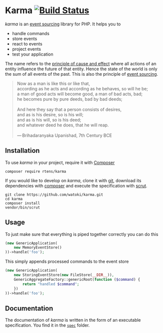 # Karma [![Build Status](https://travis-ci.org/rtens/karma.png?branch=master)](https://travis-ci.org/rtens/karma)

*karma* is an [event sourcing] library for PHP. It helps you to

* handle commands
* store events
* react to events
* project events
* test your application

The name refers to the [principle of cause and effect][karma] where all actions of an entity influence
the future of that entity. Hence the state of the world is only the sum of all events
of the past. This is also the principle of [event sourcing].

>   Now as a man is like this or like that,<br>
    according as he acts and according as he behaves, so will he be;<br>
    a man of good acts will become good, a man of bad acts, bad;<br>
    he becomes pure by pure deeds, bad by bad deeds;<br><br>
    And here they say that a person consists of desires,<br>
    and as is his desire, so is his will;<br>
    and as is his will, so is his deed;<br>
    and whatever deed he does, that he will reap.<br><br>
    — Brihadaranyaka Upanishad, 7th Century BCE

[event sourcing]: http://martinfowler.com/eaaDev/EventSourcing.html
[karma]: https://en.wikipedia.org/wiki/Karma


## Installation ##

To use *karma* in your project, require it with [Composer]

    composer require rtens/karma
    
If you would like to develop on *karma*, clone it with [git], download its dependencies with [composer] and execute
the specification with [scrut].

    git clone https://github.com/watoki/karma.git
    cd karma
    composer install
    vendor/bin/scrut

[composer]: http://getcomposer.org/download/
[git]: https://git-scm.com/
[scrut]: https://github.com/rtens/scrut


## Usage ##

To just make sure that everything is piped together correctly you can do this

```php
(new GenericApplication(
    new MemoryEventStore()
))->handle('foo');
```

This simply appends processed commands to the event store

```php
(new GenericApplication(
    new StoringEventStore(new FileStore(__DIR__)),
    GenericAggregateFactory::genericRoot(function ($command) {
        return "handled $command";
    })
))->handle('foo');
```


## Documentation ##

The documentation of *karma* is written in the form of an executable specification. You find it in the [`spec`] folder.

[`spec`]: http://github.com/watoki/karma/tree/master/spec
